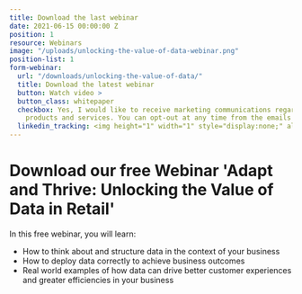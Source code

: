 ```yaml
---
title: Download the last webinar
date: 2021-06-15 00:00:00 Z
position: 1
resource: Webinars
image: "/uploads/unlocking-the-value-of-data-webinar.png"
position-list: 1
form-webinar:
  url: "/downloads/unlocking-the-value-of-data/"
  title: Download the latest webinar
  button: Watch video >
  button_class: whitepaper
  checkbox: Yes, I would like to receive marketing communications regarding Dressipi
    products and services. You can opt-out at any time from the emails you receive.
  linkedin_tracking: <img height="1" width="1" style="display:none;" alt="" src="https://dc.ads.linkedin.com/collect/?pid=300788&conversionId=551785&fmt=gif">
---
```


# Download our free Webinar 'Adapt and Thrive: Unlocking the Value of Data in Retail'

In this free webinar, you will learn:

+ How to think about and structure data in the context of your business
+ How to deploy data correctly to achieve business outcomes
+ Real world examples of how data can drive better customer experiences and greater efficiencies in your business